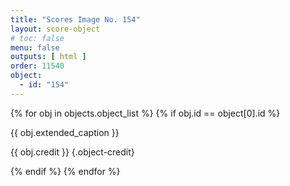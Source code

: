 ```yaml
---
title: "Scores Image No. 154"
layout: score-object
# toc: false
menu: false
outputs: [ html ]
order: 11540
object:
  - id: "154"
---
```


{% for obj in objects.object_list %}
{% if obj.id == object[0].id %}

{{ obj.extended_caption }}

{{ obj.credit }} {.object-credit}

{% endif %}
{% endfor %}
